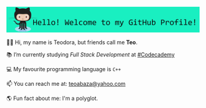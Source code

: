 ![Hello! Welcome to my GitHub profile!](welcometogitbanner.PNG)

👩🏼 Hi, my name is Teodora, but friends call me **Teo**.

📚 I’m currently studying <i>Full Stack Development</i> at [#Codecademy](https://www.codecademy.com/)

💻 My favourite programming language is `C++`

📫 You can reach me at: [teoabaza@yahoo.com](mailto:teoabaza@yahoo.com)

🌎 Fun fact about me: I'm a polyglot.

<!---
teoabaza/teoabaza is a ✨ special ✨ repository because its `README.md` (this file) appears on your GitHub profile.
You can click the Preview link to take a look at your changes.
--->
